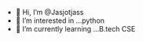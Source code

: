 - 👋 Hi, I’m @Jasjotjass
- 👀 I’m interested in ...python
- 🌱 I’m currently learning ...B.tech CSE 


<!---
Jasjotjass/Jasjotjass is a ✨ special ✨ repository because its `README.md` (this file) appears on your GitHub profile.
You can click the Preview link to take a look at your changes.
--->
